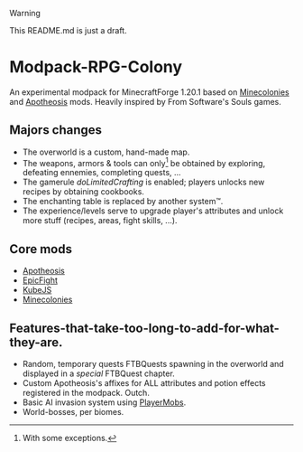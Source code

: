> [!WARNING]  
> This README.md is just a draft.

# Modpack-RPG-Colony
An experimental modpack for MinecraftForge 1.20.1 based on [Minecolonies](https://legacy.curseforge.com/minecraft/mc-mods/minecolonies) and [Apotheosis](https://legacy.curseforge.com/minecraft/mc-mods/apotheosis) mods. 
Heavily inspired by From Software's Souls games.

## Majors changes
* The overworld is a custom, hand-made map. 
* The weapons, armors & tools can only[^1] be obtained by exploring, defeating ennemies, completing quests, ...
* The gamerule _doLimitedCrafting_ is enabled; players unlocks new recipes by obtaining cookbooks.
* The enchanting table is replaced by another system™️.
* The experience/levels serve to upgrade player's attributes and unlock more stuff (recipes, areas, fight skills, ...).

## Core mods
* [Apotheosis](https://legacy.curseforge.com/minecraft/mc-mods/apotheosis)
* [EpicFight](https://legacy.curseforge.com/minecraft/mc-mods/epic-fight-mod)
* [KubeJS](https://legacy.curseforge.com/minecraft/mc-mods/kubejs)
* [Minecolonies](https://legacy.curseforge.com/minecraft/mc-mods/minecolonies)

## Features-that-take-too-long-to-add-for-what-they-are.
* Random, temporary quests FTBQuests spawning in the overworld and displayed in a _special_ FTBQuest chapter.
* Custom Apotheosis's affixes for ALL attributes and potion effects registered in the modpack. Outch.
* Basic AI invasion system using [PlayerMobs](https://legacy.curseforge.com/minecraft/mc-mods/player-mobs).
* World-bosses, per biomes.

[^1]: With some exceptions.
